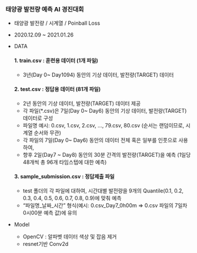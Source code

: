 ### 태양광 발전량 예측 AI 경진대회
+ 태양광 발전량 / 시계열 / Poinball Loss
+ 2020.12.09 ~ 2021.01.26
+ DATA
  #### 1. train.csv : 훈련용 데이터 (1개 파일)
    + 3년(Day 0~ Day1094) 동안의 기상 데이터, 발전량(TARGET) 데이터
  #### 2. test.csv : 정답용 데이터 (81개 파일)
    + 2년 동안의 기상 데이터, 발전량(TARGET) 데이터 제공 
    + 각 파일(*.csv)은 7일(Day 0~ Day6) 동안의 기상 데이터, 발전량(TARGET) 데이터로 구성
    + 파일명 예시: 0.csv, 1.csv, 2.csv, …, 79.csv, 80.csv (순서는 랜덤이므로, 시계열 순서와 무관)
    + 각 파일의 7일(Day 0~ Day6) 동안의 데이터 전체 혹은 일부를 인풋으로 사용하여, 
    + 향후 2일(Day7 ~ Day8) 동안의 30분 간격의 발전량(TARGET)을 예측 (1일당 48개씩 총 96개 타임스텝에 대한 예측)
  #### 3. sample_submission.csv : 정답제출 파일
    + test 폴더의 각 파일에 대하여, 시간대별 발전량을 9개의 Quantile(0.1, 0.2, 0.3, 0.4, 0.5, 0.6, 0.7, 0.8, 0.9)에 맞춰 예측
    + “파일명_날짜_시간” 형식(예시: 0.csv_Day7_0h00m ⇒ 0.csv 파일의 7일차 0시00분 예측 값)에 유의
  
+ Model
  + OpenCV : 알파벳 데이터 색상 및 잡음 제거
  + resnet기반 Conv2d 
